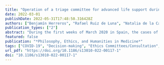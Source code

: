 ```yaml
---
title: "Operation of a triage committee for advanced life support during the COVID-19 pandemic"
date: 2022-03-01
publishDate: 2022-05-31T17:48:50.316428Z
authors: ["Benjamín Herreros", "Rafael Ruiz de Luna", "Natalia de la Calle", "Diego Gayoso", "Paula Martínez", "Karmele Olaciregui Dague", "Gregorio Palacios"]
publication_types: ["2"]
abstract: "During the first weeks of March 2020 in Spain, the cases of severe respiratory failure progressively increased, generating an imbalance between the clinical needs for advanced life support (ALS) measures and the effective availability of ALS resources. To address this problem, the creation of triage committees (TC) was proposed, whose main function is to select the best candidates to receive ALS. The main objective of our study is to describe the clinical characteristics of the patients evaluated by the TC of the Alcorcón Foundation University Hospital (AFUH) during the first wave of SARS CoV-2. Other objectives are to determine if there are differences between the patients considered candidates / not candidates for ALS and to analyze the functioning of the TC."
featured: false
publication: "*Philosophy, Ethics, and Humanities in Medicine*"
tags: ["COVID-19", "Decision-making", "Ethics Committees/Consultation", "Triage"]
url_pdf: "https://doi.org/10.1186/s13010-022-00117-1"
doi: "10.1186/s13010-022-00117-1"
---
```


